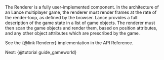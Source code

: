 The Renderer is a fully user-implemented component.  In the architecture of an Lance multiplayer game, the renderer must render frames at the rate of the render-loop, as defined by the browser.  Lance provides a full description of the game state in a list of game objects.  The renderer must then scan the game objects and render them, based on position attributes, and any other object attributes which are prescribed by the game.

See the {@link Renderer} implementation in the API Reference.

Next: {@tutorial guide_gameworld}
